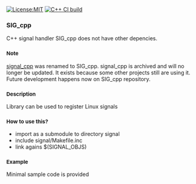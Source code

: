 [![License:MIT](https://img.shields.io/badge/License-MIT-blue?style=plastic)](LICENSE)
[![C++ CI build](../../actions/workflows/build.yml/badge.svg)](../../actions/workflows/build.yml)

### SIG_cpp
C++ signal handler
SIG_cpp does not have other depencies.

### <sub>Note</sub>
[signal_cpp](https://github.com/oskarirauta/signal_cpp) was renamed to SIG_cpp.
signal_cpp is archived and will no longer be updated. It exists because some other
projects still are using it. Future development happens now on SIG_cpp repository.

### <sub>Description</sub>
Library can be used to register Linux signals

### <sub>How to use this?</sub>
 - import as a submodule to directory signal
 - include signal/Makefile.inc
 - link agains $(SIGNAL_OBJS)

### <sub>Example</sub>
Minimal sample code is provided
